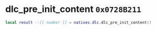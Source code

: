# dlc_pre_init_content `0x0728B211`

```lua
local result --[[ number ]] = natives.dlc.dlc_pre_init_content()
```